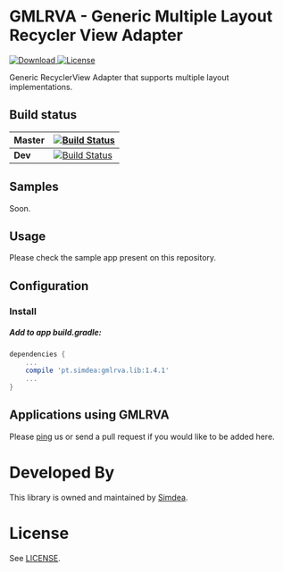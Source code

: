 GMLRVA - Generic Multiple Layout Recycler View Adapter
===============
[ ![Download](https://api.bintray.com/packages/simdea/GMLRVA/gmlrva.lib/images/download.svg) ](https://bintray.com/simdea/GMLRVA/gmlrva.lib/_latestVersion)
[ ![License](https://img.shields.io/badge/license-MIT-blue.svg) ](https://github.com/Simdea/gmlrva/blob/master/LICENSE.md)

Generic RecyclerView Adapter that supports multiple layout implementations.

Build status
------------

| Master   | [![Build Status](https://travis-ci.org/Simdea/gmlrva.svg?branch=master)](https://travis-ci.org/Simdea/gmlrva) |
|----------|-------------|
| **Dev**  | [![Build Status](https://travis-ci.org/Simdea/gmlrva.svg?branch=develop)](https://travis-ci.org/Simdea/gmlrva) |

Samples
-------
Soon.

Usage
-----
Please check the sample app present on this repository.

Configuration
-------------

### Install

##### Add to app build.gradle:
```gradle
dependencies {
    ...
    compile 'pt.simdea:gmlrva.lib:1.4.1'
    ...
}
```

Applications using GMLRVA
-------------------------
Please [ping](mailto:geral@simdea.pt) us or send a pull request if you would like to be added here.

Developed By
============
This library is owned and maintained by [Simdea][1].

License
=======
See [LICENSE][2].

[1]: http://simdea.pt/
[2]: LICENSE.md
